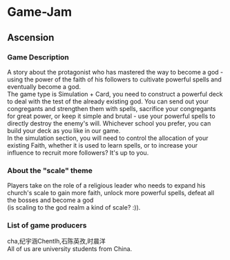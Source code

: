 # Game-Jam

## Ascension 
### Game Description
A story about the protagonist who has mastered the way to become a god - using the power of the faith of his followers to cultivate powerful spells and eventually become a god.  
The game type is Simulation + Card, you need to construct a powerful deck to deal with the test of the already existing god. You can send out your congregants and strengthen them with spells, sacrifice your congregants for great power, or keep it simple and brutal - use your powerful spells to directly destroy the enemy's will. Whichever school you prefer, you can build your deck as you like in our game.  
In the simulation section, you will need to control the allocation of your existing Faith, whether it is used to learn spells, or to increase your influence to recruit more followers? It's up to you.
### About the "scale" theme
Players take on the role of a religious leader who needs to expand his church's scale to gain more faith, unlock more powerful spells, defeat all the bosses and become a god   
(is scaling to the god realm a kind of scale? :)).
### List of game producers
cha,纪宇涵Chentlh,石陈英孜,时晨洋  
All of us are university students from China.  
